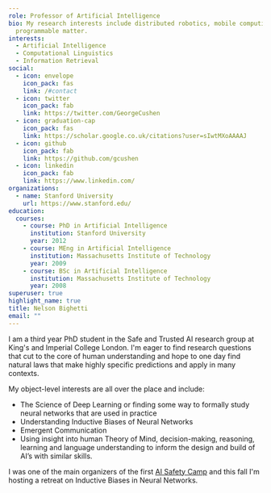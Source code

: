 ```yaml
---
role: Professor of Artificial Intelligence
bio: My research interests include distributed robotics, mobile computing and
  programmable matter.
interests:
  - Artificial Intelligence
  - Computational Linguistics
  - Information Retrieval
social:
  - icon: envelope
    icon_pack: fas
    link: /#contact
  - icon: twitter
    icon_pack: fab
    link: https://twitter.com/GeorgeCushen
  - icon: graduation-cap
    icon_pack: fas
    link: https://scholar.google.co.uk/citations?user=sIwtMXoAAAAJ
  - icon: github
    icon_pack: fab
    link: https://github.com/gcushen
  - icon: linkedin
    icon_pack: fab
    link: https://www.linkedin.com/
organizations:
  - name: Stanford University
    url: https://www.stanford.edu/
education:
  courses:
    - course: PhD in Artificial Intelligence
      institution: Stanford University
      year: 2012
    - course: MEng in Artificial Intelligence
      institution: Massachusetts Institute of Technology
      year: 2009
    - course: BSc in Artificial Intelligence
      institution: Massachusetts Institute of Technology
      year: 2008
superuser: true
highlight_name: true
title: Nelson Bighetti
email: ""
---
```

I am a third year PhD student in the Safe and Trusted AI research group at King's and Imperial College London. I'm eager to find research questions that cut to the core of human understanding and hope to one day find natural laws that make highly specific predictions and apply in many contexts.

My object-level interests are all over the place and include:

* The Science of Deep Learning or finding some way to formally study neural networks that are used in practice
* Understanding Inductive Biases of Neural Networks
* Emergent Communication
* Using insight into human Theory of Mind, decision-making, reasoning, learning and language understanding to inform the design and build of AI’s with similar skills. 

I was one of the main organizers of the first [AI Safety Camp](https://aisafety.camp/) and this fall I'm hosting a retreat on Inductive Biases in Neural Networks.